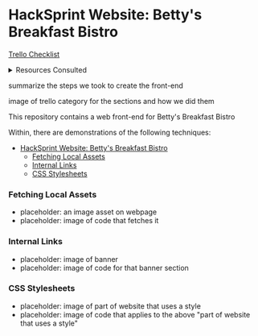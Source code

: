 # HackSprint Website: Betty's Breakfast Bistro

[Trello Checklist](https://trello.com/b/0zztTMTw/ndhlovu-rosencutter-hacksprint)

<details>
    <summary>Resources Consulted</summary>
    <ul>
        <li>[creating image grids](https://www.w3schools.com/howto/howto_js_image_grid.asp)</li>
    </ul>
</details>



summarize the steps we took to create the front-end

image of trello category for the sections and how we did them

This repository contains a web front-end for Betty's Breakfast Bistro

Within, there are demonstrations of the following techniques:
- [HackSprint Website: Betty's Breakfast Bistro](#hacksprint-website-bettys-breakfast-bistro)
    - [Fetching Local Assets](#fetching-local-assets)
    - [Internal Links](#internal-links)
    - [CSS Stylesheets](#css-stylesheets)

### Fetching Local Assets
* placeholder: an image asset on webpage
* placeholder: image of code that fetches it

### Internal Links
* placeholder: image of banner
* placeholder: image of code for that banner section

### CSS Stylesheets
* placeholder: image of part of website that uses a style
* placeholder: image of code that applies to the above "part of website that uses a style"

